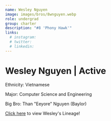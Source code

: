```yaml
---
name: Wesley Nguyen
image: images/bros/8wnguyen.webp
role: undergrad
group: charter
description: "#8 'Phony Hawk'"
links:
  # instagram: 
  # twitter: 
  # linkedin: 
---
```


# Wesley Nguyen | Active
Ethnicity: Vietnamese

Major: Computer Science and Engineering

Big Bro: Than "Eeyore" Nguyen (Baylor)

[Click here](/ujis/) to view Wesley's Lineage!
